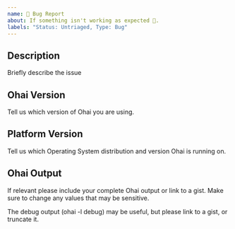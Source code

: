 ```yaml
---
name: 🐛 Bug Report
about: If something isn't working as expected 🤔.
labels: "Status: Untriaged, Type: Bug"
---
```


## Description

Briefly describe the issue

## Ohai Version

Tell us which version of Ohai you are using.

## Platform Version

Tell us which Operating System distribution and version Ohai is running on.

## Ohai Output

If relevant please include your complete Ohai output or link to a gist. Make sure to change any values that may be sensitive.

The debug output (ohai -l debug) may be useful, but please link to a gist, or truncate it.
